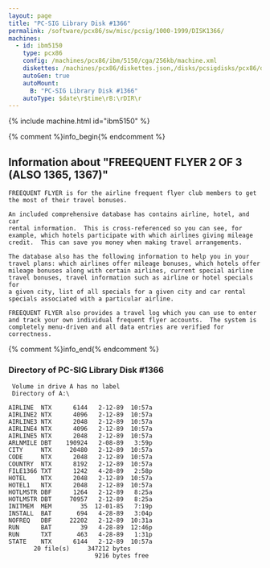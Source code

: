 ```yaml
---
layout: page
title: "PC-SIG Library Disk #1366"
permalink: /software/pcx86/sw/misc/pcsig/1000-1999/DISK1366/
machines:
  - id: ibm5150
    type: pcx86
    config: /machines/pcx86/ibm/5150/cga/256kb/machine.xml
    diskettes: /machines/pcx86/diskettes.json,/disks/pcsigdisks/pcx86/diskettes.json
    autoGen: true
    autoMount:
      B: "PC-SIG Library Disk #1366"
    autoType: $date\r$time\rB:\rDIR\r
---
```


{% include machine.html id="ibm5150" %}

{% comment %}info_begin{% endcomment %}

## Information about "FREEQUENT FLYER 2 OF 3 (ALSO 1365, 1367)"

    FREEQUENT FLYER is for the airline frequent flyer club members to get
    the most of their travel bonuses.
    
    An included comprehensive database has contains airline, hotel, and car
    rental information.  This is cross-referenced so you can see, for
    example, which hotels participate with which airlines giving mileage
    credit.  This can save you money when making travel arrangements.
    
    The database also has the following information to help you in your
    travel plans: which airlines offer mileage bonuses, which hotels offer
    mileage bonuses along with certain airlines, current special airline
    travel bonuses, travel information such as airline or hotel specials for
    a given city, list of all specials for a given city and car rental
    specials associated with a particular airline.
    
    FREEQUENT FLYER also provides a travel log which you can use to enter
    and track your own individual frequent flyer accounts.  The system is
    completely menu-driven and all data entries are verified for
    correctness.
{% comment %}info_end{% endcomment %}


### Directory of PC-SIG Library Disk #1366

     Volume in drive A has no label
     Directory of A:\

    AIRLINE  NTX      6144   2-12-89  10:57a
    AIRLINE2 NTX      4096   2-12-89  10:57a
    AIRLINE3 NTX      2048   2-12-89  10:57a
    AIRLINE4 NTX      4096   2-12-89  10:57a
    AIRLINE5 NTX      2048   2-12-89  10:57a
    ARLNMILE DBT    190924   2-08-89   3:59p
    CITY     NTX     20480   2-12-89  10:57a
    CODE     NTX      2048   2-12-89  10:57a
    COUNTRY  NTX      8192   2-12-89  10:57a
    FILE1366 TXT      1242   4-28-89   2:58p
    HOTEL    NTX      2048   2-12-89  10:57a
    HOTEL1   NTX      2048   2-12-89  10:57a
    HOTLMSTR DBF      1264   2-12-89   8:25a
    HOTLMSTR DBT     70957   2-12-89   8:25a
    INITMEM  MEM        35  12-01-85   7:19p
    INSTALL  BAT       694   4-28-89   3:04p
    NOFREQ   DBF     22202   2-12-89  10:31a
    RUN      BAT        39   4-28-89  12:46p
    RUN      TXT       463   4-28-89   1:31p
    STATE    NTX      6144   2-12-89  10:57a
           20 file(s)     347212 bytes
                            9216 bytes free
